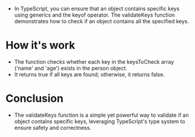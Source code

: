 - In TypeScript, you can ensure that an object contains specific keys using generics and the keyof operator. The validateKeys function demonstrates how to check if an object contains all the specified keys.

# How it's work
- The function checks whether each key in the keysToCheck array ('name' and 'age') exists in the person object.
- It returns true if all keys are found; otherwise, it returns false.


# Conclusion 

- The validateKeys function is a simple yet powerful way to validate if an object contains specific keys, leveraging TypeScript's type system to ensure safety and correctness.